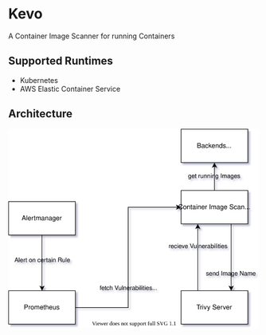 # Kevo

A Container Image Scanner for running Containers

## Supported Runtimes
- Kubernetes
- AWS Elastic Container Service

## Architecture

![Architecture](./docs/kevo.drawio.svg)
